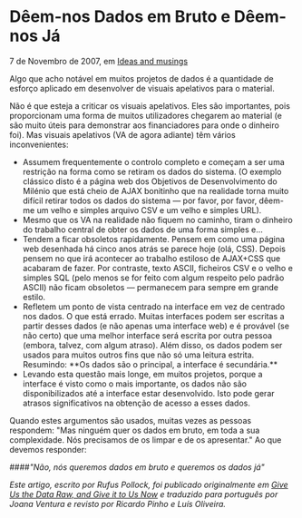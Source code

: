 Dêem-nos Dados em Bruto e Dêem-nos Já
=====================================

7 de Novembro de 2007, em [Ideas and musings](http://blog.okfn.org/category/ideas-and-musings/)

Algo que acho notável em muitos projetos de dados é a quantidade de esforço aplicado em desenvolver de visuais apelativos para o material.


Não é que esteja a criticar os visuais apelativos. Eles são importantes, pois proporcionam uma forma de muitos utilizadores chegarem ao material (e são muito úteis para demonstrar aos financiadores para onde o dinheiro foi). Mas visuais apelativos (VA de agora adiante) têm vários inconvenientes:
<ul>
<li>Assumem frequentemente o controlo completo e começam a ser uma restrição na forma como se retiram os dados do sistema. (O exemplo clássico disto é a página web dos Objetivos de Desenvolvimento do Milénio que está cheio de AJAX bonitinho que na realidade torna muito difícil retirar todos os dados do sistema — por favor, por favor, dêem-me um velho e simples arquivo CSV e um velho e simples URL).</li>
<li>Mesmo que os VA na realidade não fiquem no caminho, tiram o dinheiro do trabalho central de obter os dados de uma forma simples e...</li>
<li>Tendem a ficar obsoletos rapidamente. Pensem em como uma página web desenhada há cinco anos atrás se parece hoje (olá, CSS). Depois pensem no que irá acontecer ao trabalho estiloso de AJAX+CSS que acabaram de fazer. Por contraste, texto ASCII, ficheiros CSV e o velho e simples SQL (pelo menos se for feito com algum respeito pelo padrão ASCII) não ficam obsoletos — permanecem para sempre em grande estilo.</li>
<li>Refletem um ponto de vista centrado na interface em vez de centrado nos dados. O que está errado. Muitas interfaces podem ser escritas a partir desses dados (e não apenas uma interface web) e é provável (se não certo) que uma melhor interface será escrita por outra pessoa (embora, talvez, com algum atraso). Além disso, os dados podem ser usados para muitos outros fins que não só uma leitura estrita. Resumindo: **Os dados são o principal, a interface é secundária.**</li>
<li>Levando esta questão mais longe, em muitos projetos, porque a interface é visto como o mais importante, os dados não são disponibilizados até a interface estar desenvolvido. Isto pode gerar atrasos significativos na obtenção de acesso a esses dados.
</li>
</ul>
Quando estes argumentos são usados, muitas vezes as pessoas respondem: "Mas ninguém quer os dados em bruto, em toda a sua complexidade. Nós precisamos de os limpar e de os apresentar." Ao que devemos responder:

####*"Não, nós queremos dados em bruto e queremos os dados já"*


*Este artigo, escrito por Rufus Pollock, foi publicado originalmente em [Give Us the Data Raw, and Give it to Us Now](https://blog.okfn.org/2007/11/07/give-us-the-data-raw-and-give-it-to-us-now/) e traduzido para português por Joana Ventura e revisto por Ricardo Pinho e Luís Oliveira.*



